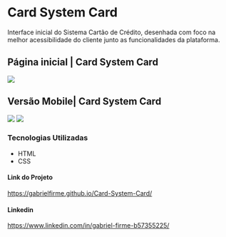 # Card System Card
Interface inicial do Sistema Cartão de Crédito, desenhada com foco na melhor acessibilidade do cliente junto as funcionalidades da plataforma.

## Página inicial | Card System Card

![](https://user-images.githubusercontent.com/94994830/216850901-438e938f-3d80-4ec4-9735-46bd6d6f1d81.png)


## Versão Mobile| Card System Card 
![](https://user-images.githubusercontent.com/94994830/216852910-db7ac3b0-27ca-41da-b737-bbc59be69136.png)
![](https://user-images.githubusercontent.com/94994830/216852911-aee44399-739d-44f2-b85a-067af2301c5c.png)

### Tecnologias Utilizadas

* HTML
* CSS
#### Link do Projeto
 https://gabrielfirme.github.io/Card-System-Card/
#### Linkedin
 https://www.linkedin.com/in/gabriel-firme-b57355225/




